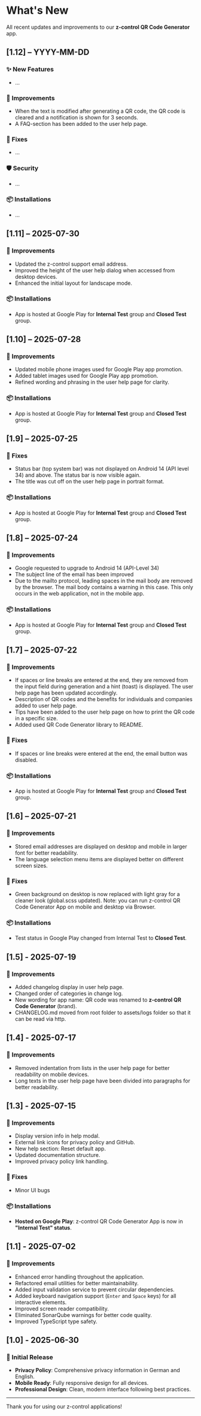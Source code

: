# What's New

All recent updates and improvements to our **z-control QR Code Generator** app.

## [1.12] – YYYY-MM-DD

### ✨ New Features

- …

### 🚀 Improvements

- When the text is modified after generating a QR code, the QR code is cleared and a notification is shown for 3 seconds.
- A FAQ-section has been added to the user help page.

### 🐛 Fixes

- …

### 🛡 Security

- …

### 📦 Installations

- …

## [1.11] – 2025-07-30

### 🚀 Improvements

- Updated the z-control support email address.
- Improved the height of the user help dialog when accessed from desktop devices.
- Enhanced the initial layout for landscape mode.

### 📦 Installations

- App is hosted at Google Play for **Internal Test** group and **Closed Test** group.

## [1.10] – 2025-07-28

### 🚀 Improvements

- Updated mobile phone images used for Google Play app promotion.
- Added tablet images used for Google Play app promotion.
- Refined wording and phrasing in the user help page for clarity.

### 📦 Installations

- App is hosted at Google Play for **Internal Test** group and **Closed Test** group.

## [1.9] – 2025-07-25

### 🐛 Fixes

- Status bar (top system bar) was not displayed on Android 14 (API level 34) and above. The status bar is now visible again.
- The title was cut off on the user help page in portrait format.

### 📦 Installations

- App is hosted at Google Play for **Internal Test** group and **Closed Test** group.

## [1.8] – 2025-07-24

### 🚀 Improvements

- Google requested to upgrade to Android 14 (API-Level 34)
- The subject line of the email has been improved
- Due to the mailto protocol, leading spaces in the mail body are removed by the browser. The mail body contains a warning in this case. This only occurs in the web application, not in the mobile app.

### 📦 Installations

- App is hosted at Google Play for **Internal Test** group and **Closed Test** group.

## [1.7] – 2025-07-22

### 🚀 Improvements

- If spaces or line breaks are entered at the end, they are removed from the input field during generation and a hint (toast) is displayed. The user help page has been updated accordingly.
- Description of QR codes and the benefits for individuals and companies added to user help page.
- Tips have been added to the user help page on how to print the QR code in a specific size.
- Added used QR Code Generator library to README.

### 🐛 Fixes

- If spaces or line breaks were entered at the end, the email button was disabled.

### 📦 Installations

- App is hosted at Google Play for **Internal Test** group and **Closed Test** group.

## [1.6] – 2025-07-21

### 🚀 Improvements

- Stored email addresses are displayed on desktop and mobile in larger font for better readability.
- The language selection menu items are displayed better on different screen sizes.

### 🐛 Fixes

- Green background on desktop is now replaced with light gray for a cleaner look (global.scss updated). Note: you can run z-control QR Code Generator App on mobile and desktop via Browser.

### 📦 Installations

- Test status in Google Play changed from Internal Test to **Closed Test**.

## [1.5] - 2025-07-19

### 🚀 Improvements

- Added changelog display in user help page.
- Changed order of categories in change log.
- New wording for app name: QR code was renamed to **z-control QR Code Generator** (brand).
- CHANGELOG.md moved from root folder to assets/logs folder so that it can be read via http.

## [1.4] - 2025-07-17

### 🚀 Improvements

- Removed indentation from lists in the user help page for better readability on mobile devices.
- Long texts in the user help page have been divided into paragraphs for better readability.

## [1.3] - 2025-07-15

### 🚀 Improvements

- Display version info in help modal.
- External link icons for privacy policy and GitHub.
- New help section: Reset default app.
- Updated documentation structure.
- Improved privacy policy link handling.

### 🐛 Fixes

- Minor UI bugs

### 📦 Installations

- **Hosted on Google Play**: z-control QR Code Generator App is now in **"Internal Test" status**.

## [1.1] - 2025-07-02

### 🚀 Improvements

- Enhanced error handling throughout the application.
- Refactored email utilities for better maintainability.
- Added input validation service to prevent circular dependencies.
- Added keyboard navigation support (`Enter` and `Space` keys) for all interactive elements.
- Improved screen reader compatibility.
- Eliminated SonarQube warnings for better code quality.
- Improved TypeScript type safety.

## [1.0] - 2025-06-30

### 🎉 Initial Release

- **Privacy Policy**: Comprehensive privacy information in German and English.
- **Mobile Ready**: Fully responsive design for all devices.
- **Professional Design**: Clean, modern interface following best practices.

---
Thank you for using our z-control applications!
